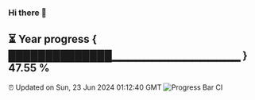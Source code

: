 ### Hi there 👋
⏳ Year progress { ██████████████▁▁▁▁▁▁▁▁▁▁▁▁▁▁▁▁ } 47.55 %
---
⏰ Updated on Sun, 23 Jun 2024 01:12:40 GMT
![Progress Bar CI](https://github.com/liununu/liununu/workflows/Progress%20Bar%20CI/badge.svg)
